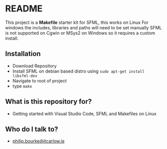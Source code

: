 # README #
This project is a **Makefile** starter kit for SFML, this works on Linux
For windows the includes, libraries and paths will need to be set manually
SFML is not supported on Cgwin or MSys2 on Windows so it requires a custom install.

## Installation
* Download Repository
* Install SFML on debian based distro using ```sudo apt-get install libsfml-dev```
* Navigate to root of project
* type ```make```

## What is this repository for? ##
* Getting started with Visual Studio Code, SFML and Makefiles on Linux

## Who do I talk to? ##
* philip.bourke@itcarlow.ie